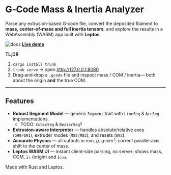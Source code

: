 # G‑Code Mass & Inertia Analyzer

Parse any extrusion‑based G‑code file, convert the deposited filament to **mass, center‑of‑mass and full inertia tensors**, and explore the results in a WebAssembly (WASM) app built with **Leptos**.

 ![docs](https://img.shields.io/badge/docs.rs-online-blue)  [**Live demo**](https://<user>.github.io/<repo>/) 

**TL;DR**  
1. `cargo install trunk`  
2. `trunk serve` → open <http://127.0.0.1:8080>  
3. Drag‑and‑drop a `.gcode` file and inspect mass / COM / inertia— both about the origin **and** the true COM.

---

## Features
- **Robust Segment Model** — generic `Segment` trait with `LineSeg` & `ArcSeg` implementations.
  - TODO: `CubicSeg` & `BezierSeg`?
- **Extrusion‑aware Interpreter** — handles absolute/relative axes (`G90/G91`), extruder modes (`M82/M83`), and resets (`G92`).
- **Accurate Physics** — all outputs in _mm, g, g·mm²_; correct parallel‑axis shift to the center of mass.
- **Leptos WASM UI** — instant client‑side parsing, no server; shows mass, COM, `I₀` (origin) and `Iᴄᴏᴍ`.

Made with Rust and Leptos.


